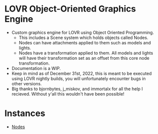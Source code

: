 # LOVR Object-Oriented Graphics Engine
* Custom graphics engine for LOVR using Object Oriented Programming.
  * This includes a Scene system which holds objects called Nodes.
  * Nodes can have attachments applied to them such as models and lights.
  * Nodes have a transformation applied to them. All models and lights will have their transformation set as an offset from this core node transformation.
* Documentation is a WIP.
* Keep in mind as of December 31st, 2022, this is meant to be executed using LOVR nightly builds, you will unfortunately encounter bugs in other versions.
* Big thanks to bjornbytes, j_miskov, and immortalx for all the help I recieved. Without y'all this wouldn't have been possible!

# Instances
- [Nodes](https://razorboot.github.io/LOVR-OOP-Graphics-Engine/documentation/node)